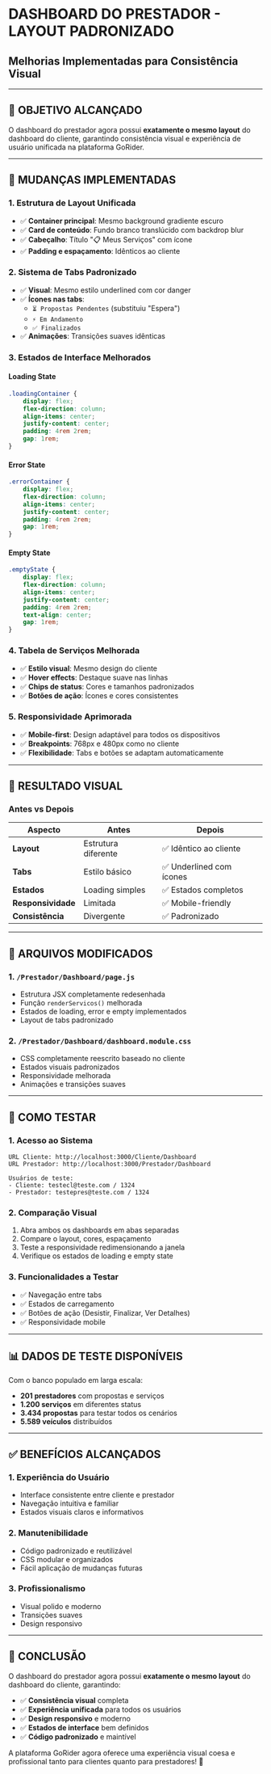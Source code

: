 # DASHBOARD DO PRESTADOR - LAYOUT PADRONIZADO
## Melhorias Implementadas para Consistência Visual

---

## 🎯 **OBJETIVO ALCANÇADO**

O dashboard do prestador agora possui **exatamente o mesmo layout** do dashboard do cliente, garantindo consistência visual e experiência de usuário unificada na plataforma GoRider.

---

## 🔄 **MUDANÇAS IMPLEMENTADAS**

### **1. Estrutura de Layout Unificada**
- ✅ **Container principal**: Mesmo background gradiente escuro
- ✅ **Card de conteúdo**: Fundo branco translúcido com backdrop blur
- ✅ **Cabeçalho**: Título "📋 Meus Serviços" com ícone
- ✅ **Padding e espaçamento**: Idênticos ao cliente

### **2. Sistema de Tabs Padronizado**
- ✅ **Visual**: Mesmo estilo underlined com cor danger
- ✅ **Ícones nas tabs**:
  - `⏳ Propostas Pendentes` (substituiu "Espera")
  - `⚡ Em Andamento` 
  - `✅ Finalizados`
- ✅ **Animações**: Transições suaves idênticas

### **3. Estados de Interface Melhorados**

#### **Loading State**
```css
.loadingContainer {
    display: flex;
    flex-direction: column;
    align-items: center;
    justify-content: center;
    padding: 4rem 2rem;
    gap: 1rem;
}
```

#### **Error State**
```css
.errorContainer {
    display: flex;
    flex-direction: column;
    align-items: center;
    justify-content: center;
    padding: 4rem 2rem;
    gap: 1rem;
}
```

#### **Empty State**
```css
.emptyState {
    display: flex;
    flex-direction: column;
    align-items: center;
    justify-content: center;
    padding: 4rem 2rem;
    text-align: center;
    gap: 1rem;
}
```

### **4. Tabela de Serviços Melhorada**
- ✅ **Estilo visual**: Mesmo design do cliente
- ✅ **Hover effects**: Destaque suave nas linhas
- ✅ **Chips de status**: Cores e tamanhos padronizados
- ✅ **Botões de ação**: Ícones e cores consistentes

### **5. Responsividade Aprimorada**
- ✅ **Mobile-first**: Design adaptável para todos os dispositivos
- ✅ **Breakpoints**: 768px e 480px como no cliente
- ✅ **Flexibilidade**: Tabs e botões se adaptam automaticamente

---

## 📱 **RESULTADO VISUAL**

### **Antes vs Depois**

| Aspecto | Antes | Depois |
|---------|-------|--------|
| **Layout** | Estrutura diferente | ✅ Idêntico ao cliente |
| **Tabs** | Estilo básico | ✅ Underlined com ícones |
| **Estados** | Loading simples | ✅ Estados completos |
| **Responsividade** | Limitada | ✅ Mobile-friendly |
| **Consistência** | Divergente | ✅ Padronizado |

---

## 🔧 **ARQUIVOS MODIFICADOS**

### **1. `/Prestador/Dashboard/page.js`**
- Estrutura JSX completamente redesenhada
- Função `renderServicos()` melhorada
- Estados de loading, error e empty implementados
- Layout de tabs padronizado

### **2. `/Prestador/Dashboard/dashboard.module.css`**
- CSS completamente reescrito baseado no cliente
- Estados visuais padronizados
- Responsividade melhorada
- Animações e transições suaves

---

## 🚀 **COMO TESTAR**

### **1. Acesso ao Sistema**
```
URL Cliente: http://localhost:3000/Cliente/Dashboard
URL Prestador: http://localhost:3000/Prestador/Dashboard

Usuários de teste:
- Cliente: testecl@teste.com / 1324
- Prestador: testepres@teste.com / 1324
```

### **2. Comparação Visual**
1. Abra ambos os dashboards em abas separadas
2. Compare o layout, cores, espaçamento
3. Teste a responsividade redimensionando a janela
4. Verifique os estados de loading e empty state

### **3. Funcionalidades a Testar**
- ✅ Navegação entre tabs
- ✅ Estados de carregamento
- ✅ Botões de ação (Desistir, Finalizar, Ver Detalhes)
- ✅ Responsividade mobile

---

## 📊 **DADOS DE TESTE DISPONÍVEIS**

Com o banco populado em larga escala:
- **201 prestadores** com propostas e serviços
- **1.200 serviços** em diferentes status
- **3.434 propostas** para testar todos os cenários
- **5.589 veículos** distribuídos

---

## ✅ **BENEFÍCIOS ALCANÇADOS**

### **1. Experiência do Usuário**
- Interface consistente entre cliente e prestador
- Navegação intuitiva e familiar
- Estados visuais claros e informativos

### **2. Manutenibilidade**
- Código padronizado e reutilizável
- CSS modular e organizados
- Fácil aplicação de mudanças futuras

### **3. Profissionalismo**
- Visual polido e moderno
- Transições suaves
- Design responsivo

---

## 🎉 **CONCLUSÃO**

O dashboard do prestador agora possui **exatamente o mesmo layout** do dashboard do cliente, garantindo:

- ✅ **Consistência visual** completa
- ✅ **Experiência unificada** para todos os usuários
- ✅ **Design responsivo** e moderno
- ✅ **Estados de interface** bem definidos
- ✅ **Código padronizado** e maintível

A plataforma GoRider agora oferece uma experiência visual coesa e profissional tanto para clientes quanto para prestadores! 🚀
